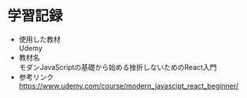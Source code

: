 # 学習記録

- 使用した教材  
  Udemy  
- 教材名  
  モダンJavaScriptの基礎から始める挫折しないためのReact入門  
- 参考リンク  
  https://www.udemy.com/course/modern_javascipt_react_beginner/
